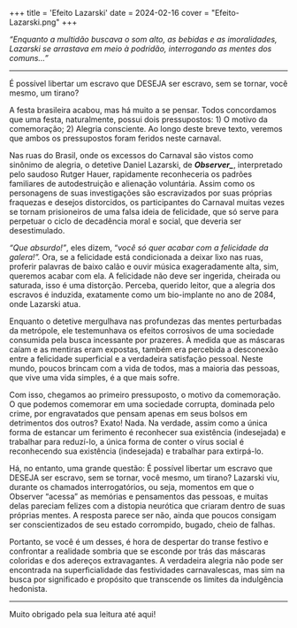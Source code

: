 +++
title = 'Efeito Lazarski'
date = 2024-02-16
cover = "Efeito-Lazarski.png"
+++

_“Enquanto a multidão buscava o som alto, as bebidas e as imoralidades, Lazarski se arrastava em meio à podridão, interrogando as mentes dos comuns...”_   

---  
   
É possível libertar um escravo que DESEJA ser escravo, sem se tornar, você mesmo, um tirano? 

A festa brasileira acabou, mas há muito a se pensar. Todos concordamos que uma festa, naturalmente, possui dois pressupostos: 1) O motivo da comemoração; 2) Alegria consciente. Ao longo deste breve texto, veremos que ambos os pressupostos foram feridos neste carnaval.

Nas ruas do Brasil, onde os excessos do Carnaval são vistos como sinônimo de alegria, o detetive Daniel Lazarski, de ***Observer_***, interpretado pelo saudoso Rutger Hauer, rapidamente reconheceria os padrões familiares de autodestruição e alienação voluntária. Assim como os personagens de suas investigações são escravizados por suas próprias fraquezas e desejos distorcidos, os participantes do Carnaval muitas vezes se tornam prisioneiros de uma falsa ideia de felicidade, que só serve para perpetuar o ciclo de decadência moral e social, que deveria ser desestimulado.

*“Que absurdo!”*, eles dizem, “*você só quer acabar com a felicidade da galera!”.* Ora, se a felicidade está condicionada a deixar lixo nas ruas, proferir palavras de baixo calão e ouvir música exageradamente alta, sim, queremos acabar com ela. A felicidade não deve ser ingerida, cheirada ou saturada, isso é uma distorção. Perceba, querido leitor, que a alegria dos escravos é induzida, exatamente como um bio-implante no ano de 2084, onde Lazarski atua.

Enquanto o detetive mergulhava nas profundezas das mentes perturbadas da metrópole, ele testemunhava os efeitos corrosivos de uma sociedade consumida pela busca incessante por prazeres. À medida que as máscaras caíam e as mentiras eram expostas, também era percebida a desconexão entre a felicidade superficial e a verdadeira satisfação pessoal. Neste mundo, poucos brincam com a vida de todos, mas a maioria das pessoas, que vive uma vida simples, é a que mais sofre.

Com isso, chegamos ao primeiro pressuposto, o motivo da comemoração. O que podemos comemorar em uma sociedade corrupta, dominada pelo crime, por engravatados que pensam apenas em seus bolsos em detrimentos dos outros? Exato! Nada. Na verdade, assim como a única forma de estancar um ferimento é reconhecer sua existência (indesejada) e trabalhar para reduzí-lo, a única forma de conter o vírus social é reconhecendo sua existência (indesejada) e trabalhar para extirpá-lo. 

Há, no entanto, uma grande questão: É possível libertar um escravo que DESEJA ser escravo, sem se tornar, você mesmo, um tirano? Lazarski viu, durante os chamados interrogatórios, ou seja, momentos em que o Observer “acessa” as memórias e pensamentos das pessoas, e muitas delas pareciam felizes com a distopia neurótica que criaram dentro de suas próprias mentes. A resposta parece ser não, ainda que poucos consigam ser conscientizados de seu estado corrompido, bugado, cheio de falhas.

Portanto, se você é um desses, é hora de despertar do transe festivo e confrontar a realidade sombria que se esconde por trás das máscaras coloridas e dos adereços extravagantes. A verdadeira alegria não pode ser encontrada na superficialidade das festividades carnavalescas, mas sim na busca por significado e propósito que transcende os limites da indulgência hedonista.

---

Muito obrigado pela sua leitura até aqui!